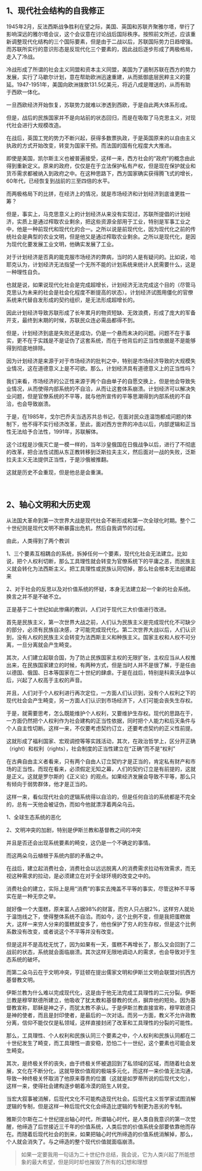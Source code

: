 <h2>1、现代社会结构的自我修正</h2><p>1945年2月，反法西斯战争胜利在望之际，美国、英国和苏联齐聚雅尔塔，举行了影响深远的雅尔塔会议，这个会议意在讨论战后国际秩序。按照前文所述，应该重新调整现代化结构的三个国际要素，但是由于二战以后，苏联国际势力日趋增强。而苏联所实行的意识形态是反现代化三个要素的，因此战后逐步形成了两极格局，走入了冷战。</p><p>冷战形成了所谓的社会主义同盟和资本主义同盟，美国为了遏制苏联在西方的势力发展，实行了马歇尔计划，意在帮助欧洲迅速重建，从而抵御底层民粹主义的蔓延。1947-1951年，美国向欧洲拨款131.5亿美元，将近八成是赠送的，从而有助于西欧一体化。</p><p>一旦西欧经济开始恢复，苏联势力就难以渗透到西欧，于是自此两大体系形成。</p><p>但是，战后的民族国家并不是向站前的状态回归，而是在吸取了马克思主义，对现代社会进行大规模改造。</p><p>在战后，英国工党的势力不断兴起，获得多数票执政，于是英国原来的以自由主义执政的方式开始改变，转变为国家干预。而法国的国有化程度大大推进。</p><p>即使是美国，凯尔斯主义也被普遍接受，这样一来，西方社会的“政府”的概念由此得到重新定义。原来的政府，仅仅是在于立法保护私有产权，但是现在保护就业和货币需求都被纳入到政府之中。在这种思路下，西方国家确实获得腾飞式的增长，60年代，已经恢复到战前的三至四倍的水平。</p><p>而两极格局下的比拼，在经济上的情况，就是市场经济和计划经济到底谁更胜一筹？</p><p>但是，事实上，马克思意义上的计划经济从来没有实现过，苏联所提倡的计划经济，实质上是通过榨取农业剩余，把这些资源全部用于工业，特别是军事工业之中，他是一种前现代和现代化的合一。之所以说是前现代化，因为现代化之前的传统社会是典型的农业文明，但是他又是通过榨取农业剩余。之所以是现代化，是因为现代化要发展工业文明，他确实发展了工业。</p><p>对于计划经济是否真的能克服市场经济的弊病，当时的人是有疑问的。比如说，哈耶克认为，计划经济无法指望一个无所不能的计划系统来统计人民需要什么，这是一种理性自负。</p><p>也就是说，如果说现代化社会是完成超增长，计划经济无法完成这个目的（尽管马克思认为未来的社会是社会化程度不断提高的状态）。计划经济试图用僵化的官僚系统来代替自发形成的契约组织，是无法形成超增长的。</p><p>因此计划经济导致苏联形成了长年累月的物资短缺、无效浪费，形成了庞大的军备开支，最终到末期的时候，苏联民众连必需品都得不到。</p><p>但是，计划经济到底是失败还是成功，仍是一个悬而未决的问题。问题不在于事实，更不在于实践是不是证伪了这套系统，而在于他背后的正当性依据是不是能够得到彻底地排除。</p><p>因为计划经济是来源于对于市场经济的批判之中，特别是市场经济导致的大规模失业情况，这在道德意义上是不可欲。那么，计划经济具有道德意义上的正当性吗？</p><p>我们来看，市场经济的公正性来源于两个自由单子的自愿交换上，但是他会导致失业情况，从而使得内部系统的不自洽，从而让这套体系崩溃。计划经济可以解决失业问题，但是官僚系统的不平等，就与他所宣传的平等思潮得到内部系统的不自洽，也会导致崩溃。</p><p>于是，在1985年，戈尔巴乔夫当选苏共总书记，在面对民众连温饱都成问题的体制下，他不得不实行经济改革，至此，面对西方世界的冲击以后，内部逻辑和正当性无法给予合法性，1991年，苏联解体。</p><p>这个过程是沙俄灭亡是一模一样的，当年沙皇俄国在日俄战争以后，进行了不彻底的改革，把合法性试图从东正教转移到泛斯拉夫主义，然后面对一战的失败，泛斯拉夫主义无法提供正当性，于是沙俄被推翻。</p><p>这就是历史不会重现，但是他总是会重演。</p><p><br></p><h2>2、轴心文明和大历史观</h2><p>从法国大革命到第一次世界大战是现代社会不断形成和第一次全球化时期。整个二十世纪则是现代文明不断暴露出危机，然后自我调节的过程。</p><p>由此，人类得到了两个教训</p><p>1、三个要素互相耦合的系统，拆掉任何一个要素，现代化社会无法建立。比如说，把个人权利切断，那么工具理性就会转变为官僚系统下的平庸之恶，而民族主义就会转化为法西斯主义。把工具理性或民族认同切掉，那么社会根本无法组建起来</p><p>2、对于社会的反思以及对价值系统的怀疑，本身无法建立起一个新的社会系统。换言之并不是不破不立。</p><p>正是基于二十世纪如此惨痛的教训，人们对于现代三大价值进行改进。</p><p>首先是民族主义，第一次世界大战之前，人们认为民族主义是完成现代化不可缺少的部分，必须有民族自决感，才可能完成现代化。第二次世界大战以后，人们认识到，没有人权的民族主义会转变为法西斯主义和种族主义。国家主权和人权不可分离，一旦分离就会产生畸变。</p><p>其次，人们建立起联合国，为了防止民族国家主权的无限扩张，主权应当从人权推出来，在民族国家建立的时候，有两种方式，但是当时人并不是很了解，于是任由以德国、俄国、日本等国家在二十世纪的肆虐。于是在战后，特别是科索沃战争以后，兴起了人权高于主权的声音。</p><p>并且，人们对于个人权利进行再次定位，一方面人们认识到，没有个人权利之下的现代社会会产生畸变，另一方面人们认识到市场经济下，人们可能会丧失生存权。</p><p>于是，就需要思考，怎么既能维护个人权利，又要维护生存权。现代的思路在于，一方面仍然把个人权利作为社会建构的正当性依据，同时把个人能力和后天条件与个人自主性切断。这样一来，不仅要考虑契约订立，还要考虑契约的正义性前提。</p><p>这就形成了福利国家、宏观调控等等实践活动，其次，在政治哲学上，区分开正确（right）和权利（rights），社会制度的正当性建立在“正确”而不是“权利”</p><p>在古典自由主义者看来，只有两个自由人订立契约才是正当的，肯定私有财产和市场的正当性。而现在看来，必须假定无知之幕，人们的契约订立是有前提的，这就是正义。这就是罗尔斯的《正义论》的观点。如果经济发展会导致不平等，那么只有倾向于弱势群体，他才是正当的。</p><p>这样一来，看似现代社会的逻辑系统得以自洽的，但是任何自洽的系统都是不完全的，总有一天他会被证伪，而如今他就漂浮着两朵乌云。</p><p>1、全球生态系统的恶化</p><p>2、文明冲突的加剧，特别是伊斯兰教和基督教之间的冲突</p><p>并且是否还会出现系统要素的畸变，这仍是一个不确定的事情。</p><p>而这两朵乌云植根于系统内部的矛盾之中。</p><p>在战后，建立起消费社会，消费社会以远远脱离人的消费需求拉动有效需求，而无视这种需求的拉动，是必须建立在对于全球环境的改变之中的。</p><p>消费社会的建立，实际上是用“消费”的事实去掩盖不平等的事实，尽管这种不平等实在是一种无奈之举。</p><p>就好像一个大蛋糕，原来富人占据98%的财富，而穷人只占据2%，这样穷人就处于温饱线之下，使得整体系统不自洽。而如今，这个比例不变，但是我把蛋糕做大，这样一来穷人分来的蛋糕就变多了，他也保护了穷人的生存权，但是这个比例系数没有改变，或者说这个不平等并没有改变。</p><p>但是这并不是高枕无忧了，因为如果有一天，蛋糕不再增长了，那么又会回到了二战前的状态，系统就会面临崩溃。其次这样无限地调动人的需求，也会导致对于生态系统的破坏。</p><p>而第二朵乌云在于文明冲突，亨廷顿在提出儒家文明和伊斯兰文明会联盟对抗西方基督教文明。</p><p>伊斯兰教为什么难以完成现代化，这是由于他无法完成工具理性的二元分裂。伊斯兰教是穆罕默德所建立，他吸收了犹太教和基督教的优点，摒弃他的短处。因为基督教宣称，耶稣是神之子，而犹太教不承认。于是伊斯兰教直接宣称，穆罕默德只是神的使者，而且是封印使者，是最后的一次对话。而另一方面，教义不允许政教分离，信仰不能仅仅是私领域，这样直接封闭了改革和工具理性的分裂的可能性。</p><p>那么，工具理性、个人权利和民族认同三个要素之中，个人权利和民族认同都在二十世纪发生了畸变，而工具理性一直安稳，恐怕二十一世纪，这个要素也可能会发生畸变。</p><p>其次，是终极关怀的丧失，由于终极关怀被退回到了私领域的区域，而随着社会发展，文化在不断分化，这就导致价值观的极端多元化，而这样一来价值无法沟通，导致一种终极关怀取消了他原来尊贵的位置（这就是如罗蒂所说的后现代文化），这样一来，使得社会建构逐步朝着冷漠的陌生人转变。</p><p>当宏大叙事被消解，后现代文化不可能构造现代社会。后现代主义哲学家试图消解逻辑的专制，但是这样一种后现代文化会缔造比逻辑的专制更为恶劣的专制。</p><p>雅斯贝尔斯在二十世纪提出轴心时代，所谓轴心时代，是人类自我意识的第一次觉醒，他缔造了后世接近三千年的价值系统，人类后世的价值系统全部要依靠他而存在。而随着后现代社会的到来，如果把轴心时代所缔造的价值系统消解掉，那么，个人就会消失了。与之缔造的整个现代价值就面临崩溃。</p><blockquote>如果一定要我用一句话为二十世纪作总结，我会说，它为人类兴起了所能想象的最大希望，但是同时却也摧毁了所有的幻想和理想</blockquote><p></p>